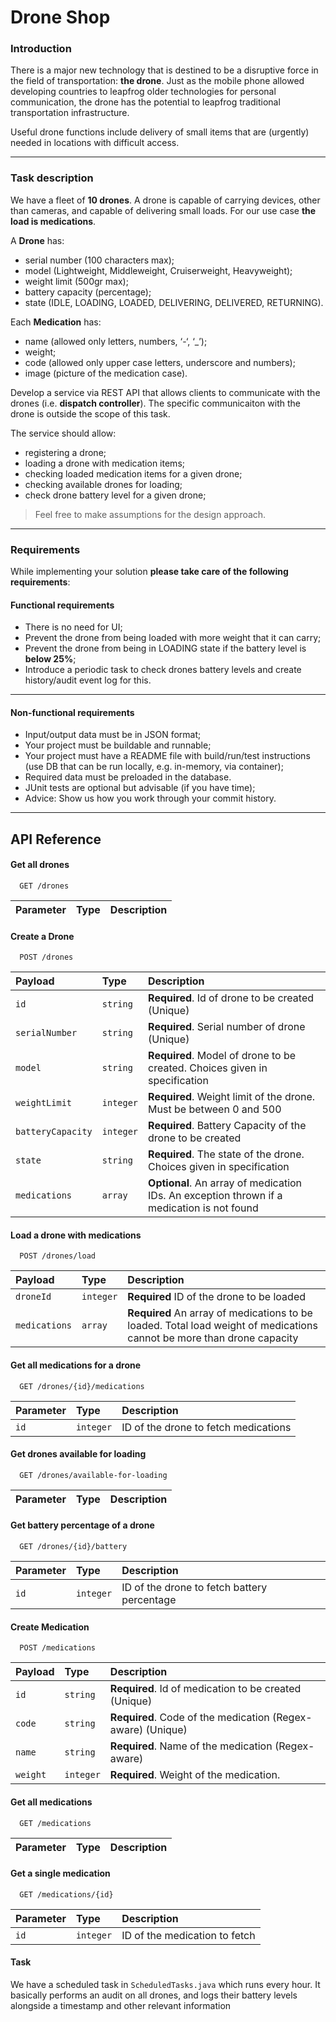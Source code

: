 
# Drone Shop

### Introduction

There is a major new technology that is destined to be a disruptive force in the field of transportation: **the drone**. Just as the mobile phone allowed developing countries to leapfrog older technologies for personal communication, the drone has the potential to leapfrog traditional transportation infrastructure.

Useful drone functions include delivery of small items that are (urgently) needed in locations with difficult access.

---

### Task description

We have a fleet of **10 drones**. A drone is capable of carrying devices, other than cameras, and capable of delivering small loads. For our use case **the load is medications**.

A **Drone** has:
- serial number (100 characters max);
- model (Lightweight, Middleweight, Cruiserweight, Heavyweight);
- weight limit (500gr max);
- battery capacity (percentage);
- state (IDLE, LOADING, LOADED, DELIVERING, DELIVERED, RETURNING).

Each **Medication** has: 
- name (allowed only letters, numbers, ‘-‘, ‘_’);
- weight;
- code (allowed only upper case letters, underscore and numbers);
- image (picture of the medication case).

Develop a service via REST API that allows clients to communicate with the drones (i.e. **dispatch controller**). The specific communicaiton with the drone is outside the scope of this task. 

The service should allow:
- registering a drone;
- loading a drone with medication items;
- checking loaded medication items for a given drone; 
- checking available drones for loading;
- check drone battery level for a given drone;

> Feel free to make assumptions for the design approach. 

---

### Requirements

While implementing your solution **please take care of the following requirements**: 

#### Functional requirements

- There is no need for UI;
- Prevent the drone from being loaded with more weight that it can carry;
- Prevent the drone from being in LOADING state if the battery level is **below 25%**;
- Introduce a periodic task to check drones battery levels and create history/audit event log for this.

---

#### Non-functional requirements

- Input/output data must be in JSON format;
- Your project must be buildable and runnable;
- Your project must have a README file with build/run/test instructions (use DB that can be run locally, e.g. in-memory, via container);
- Required data must be preloaded in the database.
- JUnit tests are optional but advisable (if you have time);
- Advice: Show us how you work through your commit history.

---


## API Reference

#### Get all drones

```http
  GET /drones
```

| Parameter | Type     | Description                |
| :-------- | :------- | :------------------------- |

#### Create a Drone

```http
  POST /drones
```

| Payload  | Type     | Description                       |
| :-------- | :------- | :-------------------------------- |
| `id`      | `string` | **Required**. Id of drone to be created (Unique)|
| `serialNumber`      | `string` | **Required**. Serial number of drone (Unique) |
| `model`      | `string` | **Required**. Model of drone to be created. Choices given in specification|
| `weightLimit`      | `integer` | **Required**. Weight limit of the drone. Must be between 0 and 500 |
| `batteryCapacity`      | `integer` | **Required**. Battery Capacity of the drone to be created |
| `state`      | `string` | **Required**. The state of the drone. Choices given in specification |
| `medications`      | `array` | **Optional**. An array of medication IDs. An exception thrown if a medication is not found |

#### Load a drone with medications
```http
  POST /drones/load
```

| Payload | Type     | Description                |
| :-------- | :------- | :------------------------- |
| `droneId` | `integer`| **Required** ID of the drone to be loaded |
| `medications` | `array` | **Required** An array of medications to be loaded. Total load weight of medications cannot be more than drone capacity |

#### Get all medications for a drone
```http
  GET /drones/{id}/medications
```

| Parameter | Type  | Description   |
| :---------| :-----| :--------------|
| `id`      | `integer`| ID of the drone to fetch medications |

#### Get drones available for loading

```http
  GET /drones/available-for-loading
```

| Parameter | Type     | Description                |
| :-------- | :------- | :------------------------- |

#### Get battery percentage of a drone

```http
  GET /drones/{id}/battery
```

| Parameter | Type     | Description                |
| :-------- | :------- | :------------------------- |
| `id`      | `integer`| ID of the drone to fetch  battery percentage |

#### Create Medication

```http
  POST /medications
```

| Payload | Type     | Description                |
| :-------- | :------- | :------------------------- |
| `id`      | `string` | **Required**. Id of medication to be created (Unique)|
| `code`      | `string` | **Required**. Code of the medication (Regex-aware) (Unique) |
| `name`      | `string` | **Required**. Name of the medication (Regex-aware)|
| `weight`      | `integer` | **Required**. Weight of the medication.|

#### Get all medications

```http
  GET /medications
```

| Parameter | Type     | Description                |
| :-------- | :------- | :------------------------- |

#### Get a single medication 

```http
  GET /medications/{id}
```

| Parameter | Type     | Description                |
| :-------- | :------- | :------------------------- |
| `id`      | `integer`| ID of the medication to fetch |



#### Task

We have a scheduled task in `ScheduledTasks.java` which runs every hour. It basically performs an audit on all drones, and logs their battery levels alongside a timestamp and other relevant information

